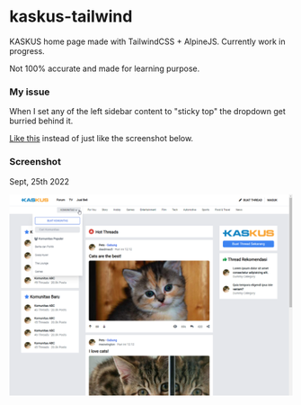 # kaskus-tailwind

KASKUS home page made with TailwindCSS + AlpineJS. Currently work in progress.

Not 100% accurate and made for learning purpose.

### My issue

When I set any of the left sidebar content to "sticky top" the dropdown get burried behind it.

[Like this](https://github.com/prastya28/kaskus-tailwind/blob/main/public/assets/img/problem_01.png) instead of just like the screenshot below.

### Screenshot

Sept, 25th 2022

![Screenshot / Sept 25th 2022](https://github.com/prastya28/kaskus-tailwind/blob/main/public/assets/img/ss_04.png)

